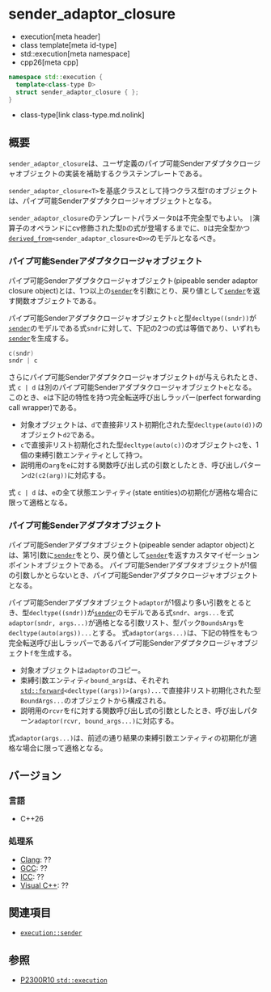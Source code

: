 # sender_adaptor_closure
* execution[meta header]
* class template[meta id-type]
* std::execution[meta namespace]
* cpp26[meta cpp]

```cpp
namespace std::execution {
  template<class-type D>
  struct sender_adaptor_closure { };
}
```
* class-type[link class-type.md.nolink]

## 概要
`sender_adaptor_closure`は、ユーザ定義のパイプ可能Senderアダプタクロージャオブジェクトの実装を補助するクラステンプレートである。

`sender_adaptor_closure<T>`を基底クラスとして持つクラス型`T`のオブジェクトは、パイプ可能Senderアダプタクロージャオブジェクトとなる。

`sender_adaptor_closure`のテンプレートパラメータ`D`は不完全型でもよい。
`|`演算子のオペランドにcv修飾された型`D`の式が登場するまでに、`D`は完全型かつ[`derived_from`](/reference/concepts/derived_from.md)`<sender_adaptor_closure<D>>`のモデルとなるべき。


### パイプ可能Senderアダプタクロージャオブジェクト
パイプ可能Senderアダプタクロージャオブジェクト(pipeable sender adaptor closure object)とは、1つ以上の[`sender`](sender.md)を引数にとり、戻り値として[`sender`](sender.md)を返す関数オブジェクトである。

パイプ可能Senderアダプタクロージャオブジェクト`c`と型`decltype((sndr))`が[`sender`](sender.md)のモデルである式`sndr`に対して、下記の2つの式は等価であり、いずれも[`sender`](sender.md)を生成する。

```cpp
c(sndr)
sndr | c
```

さらにパイプ可能Senderアダプタクロージャオブジェクト`d`が与えられたとき、式 `c | d` は別のパイプ可能Senderアダプタクロージャオブジェクト`e`となる。
このとき、`e`は下記の特性を持つ完全転送呼び出しラッパー(perfect forwarding call wrapper)である。

- 対象オブジェクトは、`d`で直接非リスト初期化された型`decltype(auto(d))`のオブジェクト`d2`である。
- `c`で直接非リスト初期化された型`decltype(auto(c))`のオブジェクト`c2`を、1個の束縛引数エンティティとして持つ。
- 説明用の`arg`を`e`に対する関数呼び出し式の引数としたとき、呼び出しパターン`d2(c2(arg))`に対応する。

式 `c | d` は、`e`の全て状態エンティティ(state entities)の初期化が適格な場合に限って適格となる。


### パイプ可能Senderアダプタオブジェクト
パイプ可能Senderアダプタオブジェクト(pipeable sender adaptor object)とは、第1引数に[`sender`](sender.md)をとり、戻り値として[`sender`](sender.md)を返すカスタマイゼーションポイントオブジェクトである。
パイプ可能Senderアダプタオブジェクトが1個の引数しかとらないとき、パイプ可能Senderアダプタクロージャオブジェクトとなる。

パイプ可能Senderアダプタオブジェクト`adaptor`が1個より多い引数をとるとき、型`decltype((sndr))`が[`sender`](sender.md)のモデルである式`sndr`、`args...`を式`adaptor(sndr, args...)`が適格となる引数リスト、型パック`BoundsArgs`を`decltype(auto(args))...`とする。
式`adaptor(args...)`は、下記の特性をもつ完全転送呼び出しラッパーであるパイプ可能Senderアダプタクロージャオブジェクト`f`を生成する。

- 対象オブジェクトは`adaptor`のコピー。
- 束縛引数エンティティ`bound_args`は、それぞれ[`std::forward`](/reference/utility/forward.md)`<decltype((args))>(args)...`で直接非リスト初期化された型`BoundArgs...`のオブジェクトから構成される。
- 説明用の`rcvr`を`f`に対する関数呼び出し式の引数としたとき、呼び出しパターン`adaptor(rcvr, bound_args...)`に対応する。

式`adaptor(args...)`は、前述の通り結果の束縛引数エンティティの初期化が適格な場合に限って適格となる。


## バージョン
### 言語
- C++26

### 処理系
- [Clang](/implementation.md#clang): ??
- [GCC](/implementation.md#gcc): ??
- [ICC](/implementation.md#icc): ??
- [Visual C++](/implementation.md#visual_cpp): ??


## 関連項目
- [`execution::sender`](sender.md)


## 参照
- [P2300R10 `std::execution`](https://www.open-std.org/jtc1/sc22/wg21/docs/papers/2024/p2300r10.html)

